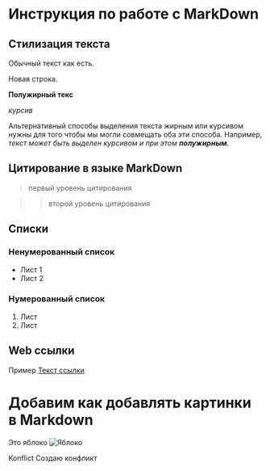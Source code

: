 # Инструкция по работе с MarkDown


## Стилизация текста

Обычный текст как есть.

Новая строка.

**Полужирный текс**

*курсив*

Альтернативный способы выделения текста жирным или курсивом нужны для того чтобы мы могли совмещать оба эти способа. Например, _текст может быть выделен курсивом и при этом **полужирным**_.

## Цитирование в языке MarkDown

> первый уровень цитирования

>> второй уровень цитирования

## Списки

### Ненумерованный список
* Лист 1
* Лист 2

### Нумерованный список

1. Лист
2. Лист

## Web ссылки
Пример [Текст ссылки](http.example.com "Всплывающая подсказка")

# Добавим как добавлять картинки в Markdown

Это яблоко
![Яблоко](apple.png)


Konflict
Создаю конфликт
